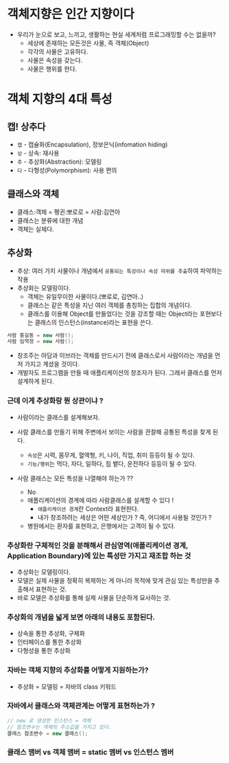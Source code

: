 # 객체지향은 인간 지향이다
- 우리가 눈으로 보고, 느끼고, 생활하는 현실 세계처럼 프로그래밍할 수는 없을까?
  - 세상에 존재하는 모든것은 사물, 즉 객체(Object)
  - 각각의 사물은 고유하다.
  - 사물은 속성을 갖는다.
  - 사물은 행위를 한다.

# 객체 지향의 4대 특성

## 캡! 상추다
- `캡` - 캡슐화(Encapsulation), 정보은닉(infomation hiding)
- `상` - 상속: 재사용
- `추` - 추상화(Abstraction): 모델링
- `다` - 다형성(Polymorphism): 사용 편의

## 클래스와 객체
- 클래스:객체 = 펭귄:뽀로로 = 사람:김연아
- 클래스는 분류에 대한 개념
- 객체는 실체다.

## 추상화
- 추상: 여러 가지 사물이나 개념에서 `공통되는 특성이나 속성 따위를 추출`하여 파악하는 작용
- 추상화는 모델링이다.
  - 객체는 유일무이한 사물이다.(뽀로로, 김연아..)
  - 클래스는 같은 특성을 지닌 여러 객체를 총칭하는 집합의 개념이다.
  - 클래스를 이용해 Object를 만들었다는 것을 강조할 때는 Object라는 포현보다는 클래스의 인스턴스(instance)라는 표현을 쓴다.

``` java
사람 홍길동 = new 사람();
사람 임꺽정 = new 사람();
```

- 창조주는 아담과 이브라는 객체를 만드시기 전에 클래스로서 사람이라는 개념을 먼저 가지고 계셨을 것이다.
- 개발자도 프로그램을 만들 때 애플리케이션의 창조자가 된다. 그래서 클래스를 먼저 설계하게 된다.

### 근데 이게 추상화랑 뭔 상관이냐 ?

- 사람이라는 클래스를 설계해보자.
- 사람 클래스를 만들기 위해 주변에서 보이는 사람을 관찰해 공통된 특성을 찾게 된다.
  - `속성`은 시력, 몸무게, 혈액형, 키, 나이, 직업, 취미 등등이 될 수 있다.
  - `기능/행위`는 먹다, 자다, 일하다, 침 뱉다, 운전하다 등등이 될 수 있다.

- 사람 클래스는 모든 특성을 나열해야 하는가 ??
  - No
  - 애플리케이션의 경계에 따라 사람클래스를 설계할 수 있다 !
    - `애플리케이션 경계`란 Context라 표현한다.
    - 내가 창조하려는 세상은 어떤 세상인가 ? 즉, 어디에서 사용될 것인가 ?
  - 병원에서는 환자를 표현하고, 은행에서는 고객이 될 수 있다.

### 추상화란 구체적인 것을 분해해서 관심영역(애플리케이션 경계, Application Boundary)에 있는 특성만 가지고 재조합 하는 것
- 추상화는 모델링이다.
- 모델은 실제 사물을 정확히 복제하는 게 아니라 목적에 맞게 관심 있는 특성만을 추출해서 표현하는 것.
- 바로 모델은 추상화를 통해 실제 사물을 단순하게 묘사하는 것.

### 추상화의 개념을 넓게 보면 아래의 내용도 포함된다.
- 상속을 통한 추상화, 구체화
- 인터페이스를 통한 추상화
- 다형성을 통한 추상화

### 자바는 객체 지향의 추상화를 어떻게 지원하는가?
- 추상화 = 모델링 = 자바의 class 키워드

### 자바에서 클래스와 객체관계는 어떻게 표현하는가 ?
``` java
// new 로 생성한 인스턴스 = 객체
// 참조변수는 객체의 주소값을 가지고 있다.
클래스 참조변수 = new 클래스();
```

### 클래스 맴버 vs 객체 맴버 = static 멤버 vs 인스턴스 멤버



